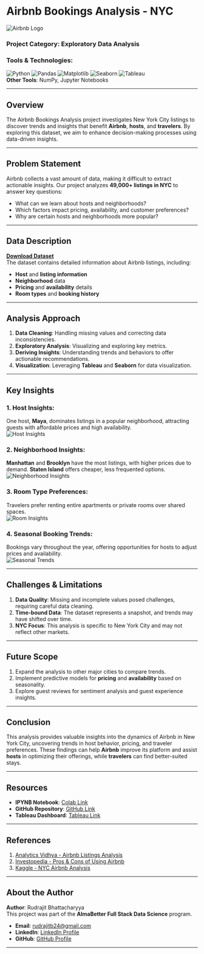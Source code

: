 # Airbnb Bookings Analysis - NYC

![Airbnb Logo](https://drive.google.com/file/d/1wHAejNq4926hxVFbz9ZrXwcurPSQ483b/view?usp=sharing)

### **Project Category**: Exploratory Data Analysis  
### **Tools & Technologies**:  
![Python](https://img.shields.io/badge/Python-3670A0?style=for-the-badge&logo=python&logoColor=ffdd54) ![Pandas](https://img.shields.io/badge/Pandas-2C2D72?style=for-the-badge&logo=pandas&logoColor=white) ![Matplotlib](https://img.shields.io/badge/Matplotlib-3776AB?style=for-the-badge&logo=matplotlib&logoColor=white) ![Seaborn](https://img.shields.io/badge/Seaborn-43B02A?style=for-the-badge&logo=seaborn&logoColor=white) ![Tableau](https://img.shields.io/badge/Tableau-00008B?style=for-the-badge&logo=tableau&logoColor=white)  
**Other Tools**: NumPy, Jupyter Notebooks

---

## Overview

The Airbnb Bookings Analysis project investigates New York City listings to discover trends and insights that benefit **Airbnb**, **hosts**, and **travelers**. By exploring this dataset, we aim to enhance decision-making processes using data-driven insights.

---

## Problem Statement

Airbnb collects a vast amount of data, making it difficult to extract actionable insights. Our project analyzes **49,000+ listings in NYC** to answer key questions:
- What can we learn about hosts and neighborhoods?
- Which factors impact pricing, availability, and customer preferences?
- Why are certain hosts and neighborhoods more popular?

---

## Data Description

**[Download Dataset](https://drive.google.com/file/d/11DyDThliFDsjmkcfGr-QnA-q3C5A7M07/view?usp=sharing)**  
The dataset contains detailed information about Airbnb listings, including:
- **Host** and **listing information**
- **Neighborhood** data
- **Pricing** and **availability** details
- **Room types** and **booking history**

---

## Analysis Approach

1. **Data Cleaning**: Handling missing values and correcting data inconsistencies.
2. **Exploratory Analysis**: Visualizing and exploring key metrics.
3. **Deriving Insights**: Understanding trends and behaviors to offer actionable recommendations.
4. **Visualization**: Leveraging **Tableau** and **Seaborn** for data visualization.

---

## Key Insights

### 1. Host Insights:
One host, **Maya**, dominates listings in a popular neighborhood, attracting guests with affordable prices and high availability.  
![Host Insights](https://prod-files-secure.s3.us-west-2.amazonaws.com/5a39aa15-afe4-46d3-9bf3-baeae25a5197/2f048bf1-c29c-4c27-84bf-224603b3f044/hosts.png)

### 2. Neighborhood Insights:
**Manhattan** and **Brooklyn** have the most listings, with higher prices due to demand. **Staten Island** offers cheaper, less frequented options.  
![Neighborhood Insights](https://prod-files-secure.s3.us-west-2.amazonaws.com/5a39aa15-afe4-46d3-9bf3-baeae25a5197/2a239a43-fc1b-44d6-9dd4-706a2ebb14aa/neighborhood.png)

### 3. Room Type Preferences:
Travelers prefer renting entire apartments or private rooms over shared spaces.  
![Room Insights](https://prod-files-secure.s3.us-west-2.amazonaws.com/5a39aa15-afe4-46d3-9bf3-baeae25a5197/999e909b-85b7-4fcc-8e54-9fc83458f80f/rooms.png)

### 4. Seasonal Booking Trends:
Bookings vary throughout the year, offering opportunities for hosts to adjust prices and availability.  
![Seasonal Trends](https://prod-files-secure.s3.us-west-2.amazonaws.com/5a39aa15-afe4-46d3-9bf3-baeae25a5197/27b3ac78-6428-41f4-8cc0-02815a5e9b80/neighborhoodavailable.png)

---

## Challenges & Limitations

1. **Data Quality**: Missing and incomplete values posed challenges, requiring careful data cleaning.
2. **Time-bound Data**: The dataset represents a snapshot, and trends may have shifted over time.
3. **NYC Focus**: This analysis is specific to New York City and may not reflect other markets.

---

## Future Scope

1. Expand the analysis to other major cities to compare trends.
2. Implement predictive models for **pricing** and **availability** based on seasonality.
3. Explore guest reviews for sentiment analysis and guest experience insights.

---

## Conclusion

This analysis provides valuable insights into the dynamics of Airbnb in New York City, uncovering trends in host behavior, pricing, and traveler preferences. These findings can help **Airbnb** improve its platform and assist **hosts** in optimizing their offerings, while **travelers** can find better-suited stays.

---

## Resources

- **IPYNB Notebook**: [Colab Link](https://colab.research.google.com/drive/1YME0G9qLKqZg3wTbfunEx6rBi-VBuOvP?usp=sharing)  
- **GitHub Repository**: [GitHub Link](https://github.com/Rudrajit12/Airbnb-Bookings-Analysis)  
- **Tableau Dashboard**: [Tableau Link](https://public.tableau.com/views/AirbnbNYC-TableauProject/InsightsAirbnb?:language=en-US&:sid=&:display_count=n&:origin=viz_share_link)

---

## References

1. [Analytics Vidhya - Airbnb Listings Analysis](https://www.analyticsvidhya.com/blog/2021/10/end-to-end-predictive-analysis-on-airbnb-listings-data/)
2. [Investopedia - Pros & Cons of Using Airbnb](https://www.investopedia.com/articles/personal-finance/032814/pros-and-cons-using-airbnb.asp)
3. [Kaggle - NYC Airbnb Analysis](https://www.kaggle.com/code/wguesdon/nyc-airbnb-eda-visualization-regression)

---

## About the Author

**Author**: Rudrajit Bhattacharyya  
This project was part of the **AlmaBetter Full Stack Data Science** program.

- **Email**: [rudrajitb24@gmail.com](mailto:rudrajitb24@gmail.com)  
- **LinkedIn**: [LinkedIn Profile](https://www.linkedin.com/in/rudrajitb/)  
- **GitHub**: [GitHub Profile](https://github.com/Rudrajit12)

---
